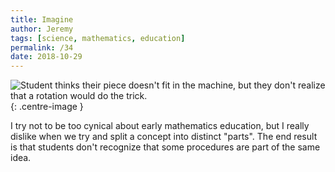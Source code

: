 ```yaml
---
title: Imagine
author: Jeremy
tags: [science, mathematics, education]
permalink: /34
date: 2018-10-29
---
```


![Student thinks their piece doesn't fit in the machine, but they don't realize that a rotation would do the trick.](https://res.cloudinary.com/dh3hm8pb7/image/upload/c_scale,q_auto:best,w_615/v1537109415/Handwaving/Published/Procedure.png){: .centre-image }

I try not to be too cynical about early mathematics education, but I really dislike when we try and split a concept into distinct "parts". The end result is that students don't recognize that some procedures are part of the same idea.